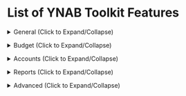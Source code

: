 <!-- THIS FILE IS GENERATED THERE IS NO NEED TO ADD YOUR FEATURE TO THIS LIST -->

# List of YNAB Toolkit Features

<details><summary>General (Click to Expand/Collapse)</summary>

## Add "Copy Transactions" to Activity Modals

Add a button to copy transactions displayed in the various Activity Modals (Budget and Reports pages).

## Adjust Account Name Height

Make the account names and their padding in the sidebar smaller allowing more accounts to fit on the screen.

## Adjust Navigation Tabs Height

Make the navigation tab names (Budget, Reports, etc) and their padding smaller allowing more content to fit on the screen.

## Adjust Scrollbars Size

Choose between smaller and cleaner scrollbars across the application.

## Emphasize Accounts Needing Import

Adds an underline to account names in the sidebar that have transactions to be imported. Hovering over the account name will display the number of transactions waiting to be imported.

## Emphasize Negative Loans

Emphasize loans with negative balances similar to how other negative accounts are emphasized.

## Emphasize Negative Numbers

Make all round borders on all negative numbers square making them a bit more of an eyesore so you want to get rid of them!

## Emphasize Uncleared Accounts

Add a small indicator next to account balances on the sidebar to indicate not all transactions are cleared.

## Hide Account Balances

Allows you to hide account type totals and/or account balances.

## Hide Blue Help (?) Button

Hide the blue help (?) button in the bottom right corner of the screen. The button can then be toggled using the button added to the User Menu (click your e-mail).

## Hide Closed Accounts

Hide closed accounts from the sidebar. They can then be toggled using the button added to the User Menu (click your e-mail).

## Hide Edit Account Button

Hide the "Edit Account" icon on account rows in the sidebar to avoid misclicks. You can still edit an account by right-clicking the account name.

## Hide Referral Banner

Hides the "Share YNAB, Get YNAB free" banner.

## Modify Currency Colors

Add an option in YNAB's Display Menu to customize the default green/orange/red color scheme to whatever you wish.

## Modify Interface Font

Select a font from the Google Fonts library or choose to use your system font.

## POS-style Currency Entry

Allow entry of currency values without decimal separators (as done in real-life on POS terminals). For example, entering a figure of "500" will expand to "5.00". Values containing decimal separators will be left unmodified (e.g. "50.00" will stay "50.00"). As a shorthand, values ending with "-" will be expanded to full monetary unit (e.g. "50-" will result in "50.00"). Math operations are supported as well (e.g. "50\*5" becomes "2.50").

## Printing Improvements

Changes print styles so budget and account sections can be easily printed. Due to the number of columns, the account section should be printed using landscape orientation.

## Privacy Mode

Obscure dollar amounts everywhere until hovered. In toggle mode, a lock icon will appear in the lower left corner of YNAB. Click to enable or disable privacy mode.</details>

<details><summary>Budget (Click to Expand/Collapse)</summary>

## Add Category Filter

Add a textbox to the budget page allowing you to filter categories.

## Add Custom Average Month Quick Budget

Select an average month count to calculate a quick budget option with

## Add Date of Money Tooltip

Hovering "Age of Money" will display the date of the income.
For example, on 11th January with Age of Money = 10, Date of Money would be 1st January.

## Add Days of Buffering

Add a calculation which shows how long your money would likely last if you never earned another cent based on your average spending from a chosen date range. We know that no month is 'average' but this should give you some idea of how much of a buffer you have. The actual calculation is the sum of all your budget accounts divided by the average daily outflow in the time range. Optionally, you can exclude negative credit card balances for better accuracy when carrying credit card debt.

## Add Days of Buffering - Exclude Credit Cards

Option to exclude credit cards from the days of buffering calculation, this will usually eliminate negative calculations for Days of Buffering but it should be noted that this will also inflate you "Days of Buffering" as far as the actual calculation goes.

## Add Goal Indicator

Add an indicator to subcategories with goals. Types: (M)onthly goal, target by (D)ate goal, (T)arget without date, (S)pending goals, and (U)pcoming transactions.

## Add Master Category Toggle

Add a toggle to the budget table header to expand/collapse all categories at once. You can also enable "Solo Mode" by right clicking the toggle which will ensure only one category is expanded at a time.

## Add Pacing

Add a column for "pacing" which shows you how much money you have left in your budget proportionate to how much time is left in the month.

## Add Quick Budget Confirmation

Pop up a confirmation prompt when using a quick budget option to prevent mistakingly altering your budget.

## Add Total Monthly Goals

Add a 'Total Monthly Goals' section to the budget inspector, which displays the total amount of monthly funding goals. It's also possible to have a more detailed overview of the goals, and information of 'Income vs Spending' for the month.

## Adjust Budget Row Height

Make the height of budget category rows smaller allowing more categories to fit on the screen.

## Adjust Category Activity Popup Size

Makes the screen that pops up when you click on activity from a budget category wider so you can see more details of the transactions listed.

## Adjust Category Dropdown Size

The Categories Dropdown that shows in the move money modal is quite small. Show more categories if the page real estate allows for it.

## Adjust Monthly Notes Popup Size

Makes the screen that pops up when you click on 'Enter a note...' below the month name wider so you can add more text.

## Budget Rows Progress Bars

Add progress bars and a vertical bar that shows how far you are through the month to category rows.

## Collapse Budget Inspector

Add a collapse button to the bottom of the budget inspector.

## Colored Master Category Row

Adds Color to Master Category Row.

## Colored Master Category Row - Dark Theme Color

The color which will be used for the Dark YNAB Theme. The default is #636366.

## Colored Master Category Row - Default/Classic Theme Color

The color which will be used for the Default and Classic YNAB Themes. The default is #d1d1d6.

## Credit Card Emoji

Adds a credit card emoji 💳 to the "Credit Card Payments" category.

## Display Target Goal and Emphasize Overbudget

Adds a "Goal" column which displays the target goal amount for every category with a goal. Optionally emphasize the amount as red if you've budgeted beyond your goal or green if you've met/exceeded your goal.

## Emphasize Available to Assign

Changes the "Ready to Assign" background color to yellow if there is unallocated money left to be budgeted.

## Emphasize Current Month

Change the month background color to better distinguish you're looking at the current month.

## Emphasize Underfunded Goals

Change the default orange goal underfunded warning to blue to better differentiate it from credit card overspending.

## Emphasize Unmet Target Balances

Add warning emphasis to categories with Target Balances that have not yet been met.

## Enable Markdown in Notes

Adds Markdown parsing to notes, allowing support for links, bullet points, and other formatting tools. Learn how to use Markdown [here](https://www.markdownguide.org/cheat-sheet).

## Hide Age of Money

Hides "Age of Money" in the budget header. YNAB will continue to run its Age of Money calculations, so the data will always be up to date if you decide to show it again.

## Hide Negative/Zero Categories When Covering Overspending

Removes categories which have a zero or negative balance from the "Cover Overspending" menu since they don't have any way of helping.

## Highlight Budget Rows On Hover

Shows a light gray background on category rows when hovered over.

## Highlight all Negative Category Balances Red

Ensure all negative balances are highlighted red instead of yellow, even with credit card spending.

## Live on Last Month's Income

Add a section to the budget inspector showing your variance between last month's income and this month's assigned budget for users who still live by the old Rule #4.

## Paid in Full Credit Card Assist

Highlights credit card category balances with a yellow warning if the balance of the category does not match the account balance. Adds a button to the Inspector to rectify the difference.

## Show Available After Savings

Shows "Available After Savings" in the budget breakdown. This allows you to see how much you have available if you exclude your savings. Any categories under a category group that includes "Savings" in its name will be taken into account. You can also add "Savings" anywhere in the name of a category to mark it.

## Show Total Overspent

Adds "Overspending" to the budget inspector, which displays the total overspending from selected categories.

## Show Upcoming Transaction Total

Add the total of upcoming transactions alongside activity for each category.

## Stealing From Future Warning

Adds a red button next to "Ready to Assign" when you've gone negative at some point in you budget's future.

## Striped Budget Rows

Shows a light gray background on alternating category rows.

## Subtract Upcoming Transactions from Available Balance

Subtracts upcoming transactions from the available balance for each category. In other words, treat upcoming transactions as if the money has already been spent. Also shows "Available After Upcoming Transactions" in the budget breakdown.

Additionally, this feature totals the amounts in the "Payment" column of your CC category group and subtracts that from the "Available After Upcoming Transactions" in the budget breakdown. This allows you to see how much you have available if you exclude the money "reserved" in your Credit Card Payments category group. You can turn this part of the feature off by selecting "Don't Include CC Payments".

If the "Show Available After Savings" feature is enabled, the "Available After Savings" amount is used as the starting point for the budget breakdown calculations.

## Unhighlight all Positive Category Balances

Removes the highlight colour from positive (or zero) category balances and colours positive balances green instead.</details>

<details><summary>Accounts (Click to Expand/Collapse)</summary>

## Add "Auto Distribute" Button To Split Transactions

Distributes the remaining total of a split transaction proportionally to all other splits which contain an amount.

## Add "Check Number" Column

Adds a check number column to your account view. YNAB currently has a way to save check numbers but does not officially support it. There are no guarantees that YNAB will continue to store this value. For that reason, it is still recommended that you store check numbers in the memo field

## Add "Clear Selection" Button

Add an option to the "Edit Transaction(s)" menu to "Clear Selection" clearing all selected transactions.

## Add "Scheduled" and "Reconciled" Toggle Buttons

Add buttons to quickly show/hide either scheduled or reconciled transactions with one click.

## Add "Toggle Memo" Option

Add an option to toggle the memo column under the account page's "View" menu

## Add "Toggle Splits" Button

Add a button to expand/collapse all splits for the current account register.

## Add Reset Column Widths Button

Adds button to reset column widths on in the accounts View menu.

## Add Scrollbars to Edit Menu

Resize the edit menu to fit on the screen and add scrollbars.

## Adjust Transaction Row Height

Make the height of transaction rows smaller allowing more transactions to fit on the screen.

## Automatically Add Next Split

Automatically add a new split row when tabbing past the last split's "Inflow" input.

## Automatically Enable Running Balance

Enables YNAB's native "Running Balance" by default for each account register.

## Automatically Fill Split Transaction Amount

Automatically fill each additional split transaction row with the current remaining amount.

## Automatically Fill Split Transaction Payee

Automatically fill each additional split transaction row with the current previous payee.

## Automatically Mark Transaction as Cleared

Automatically mark transaction as cleared when you enter it manually.

## Bottom Notification Bar

Move the notification bar to the bottom as an overlay preventing transactions from "jumping around."

## Bulk Edit Memos

Add an option to the "Edit Transaction(s)" menu to "Edit Memo(s)" for all selected transactions. Allows adding a prefix or a suffix to selected memos.

## Bulk Edit Payees

Add an option to the "Edit Transaction(s)" menu to "Manage Payee(s)" for all selected transactions.

## Calculate Internal Rate of Return

Calculate Internal Rate of Return for Tracking Accounts. Set Tracking Account contributions to this color to calculate IRR

## Compact Account Header

Compact the account header. Something reminescent of the old-style account headers.

## Confirm Transaction Edit Cancellation

Display a confirmation prompt when transaction cancelling a transaction edit by pressing "Enter" guarding against accidentely discarding complex split transactions.

## Deselect Transactions on Save

Deselect all transactions after a transaction is saved.

## Edit Transaction on Right Click

Right clicking on a transaction will show the contextual menu, allowing easy access to the Edit Transaction(s) menu.

## Emphasize Inflows

Make values in the inflow column green.

## Emphasize Outflows

Make values in the outflow column red and put them in parenthesis.

## Emphasize Reconciled Transactions

Add emphasis to reconciled transaction rows to better distinguish them from "active" transactions.

## Enable Markdown in Memos

Enables Markdown parsing for memos, allowing support for links and other formatting. Learn how to use Markdown [here](https://www.markdownguide.org/cheat-sheet).

## Enlarge Small Icons

Makes the uncleared, cleared and reconciled icons slightly larger and easier to click.

## Keyboard Shortcut: Approve Transaction [A] or [Enter]

Approve scheduled or linked transactions by pressing 'A' or 'Enter' on your keyboard selecting any number of transactions. Alternately, approve single scheduled or linked transactions by right clicking on the blue 'i' or link icon.

## Keyboard Shortcut: Clear Transaction [CTRL + Enter]

Clear a new or edited transaction by pressing CTRL+Enter (CMD on Mac) while it's selected.

## Modify First Day of the Week

Adjust the first day of the week in the calendar to whichever day you chose when editing or adding a transaction.

## Override Memo Enter Behavior

Change the default action of pressing "Enter" while in a transaction's memo field from saving the transaction to moving to the next field.

## Reconciliation Assistance

Provides a tool to help find uncleared transactions which add up to the provided reconciliation amount during the normal reconciliation flow.

## Save Transaction on Enter

Change the default action of pressing "Enter" to save a transaction rather than "Save and add another".

## Show Available Category Balance on Hover

Add a tooltip showing the total available balance for a transaction's category after breifly hovering the transaction category.

## Show Reconcile Confetti

Add a fun confetti animation when marking an account as reconciled to mark your tremendous achievement.

## Show Reconciled Balance

Show the current reconciled balance excluding cleared and non-reconciled transactions

## Spare Change

Shows the total of "spare change" you would accumulate for the set of selected if you were to pay in whole dollars.

## Striped Transaction Rows

Alternate backgrounds on every other transaction row. Set your own background color or use the default below.

## Striped Transaction Rows - Dark Theme Color

The color which will be used for the Dark YNAB Theme. The default is #1e1e1f.

## Striped Transaction Rows - Default/Classic Theme Color

The color which will be used for the Default and Classic YNAB Themes. The default is #fafafa.

## Swap Flag/Cleared Columns

Place the Cleared column on the left and the Flagged column on the right sides of an account screen.

## Use Cleared Balance for "Record Payment"

Change the default credit card payment value to use the Cleared Balance instead of the Working Balance to avoid overpaying credit card bills. _**Note**: If you don't have enough budgeted in Payment to cover the selected option, it will use the Payment value instead to avoid overbudgeting_</details>

<details><summary>Reports (Click to Expand/Collapse)</summary>

## Compact Income vs. Expense

Modifies styling of the Income vs. Expense report so it doesn't use too much white space on the page.

## Hide Zero Cells

If a cell is zero in the Income v. Expense report, replace it with an empty cell so it is easier to focus on non-zero cells. "Total" rows are not modified.

## Highlight Income vs Expense Row on Hover

Provides a highlight over the currently hovered row on the native YNAB Income vs Expense report.</details>

<details><summary>Advanced (Click to Expand/Collapse)</summary>

## Disable Toolkit for YNAB

Turn all features on and off with a single switch.</details>
